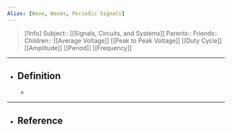 ```yaml
---
Alias: [Wave, Waves, Periodic Signals]
---
```

> [!Info]
> Subject:: [[Signals, Circuits, and Systems]]
> Parents:: 
> Friends:: 
> Children:: [[Average Voltage]] [[Peak to Peak Voltage]] [[Duty Cycle]] [[Amplitude]] [[Period]] [[Frequency]]
---
- ## Definition
	- 
---
- ## Reference